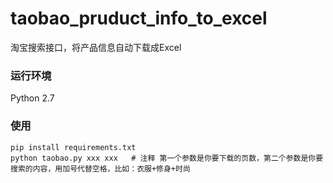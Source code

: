 # taobao_pruduct_info_to_excel
淘宝搜索接口，将产品信息自动下载成Excel

### 运行环境
Python 2.7

### 使用
```
pip install requirements.txt
python taobao.py xxx xxx   # 注释 第一个参数是你要下载的页数，第二个参数是你要搜索的内容，用加号代替空格，比如：衣服+修身+时尚
```

